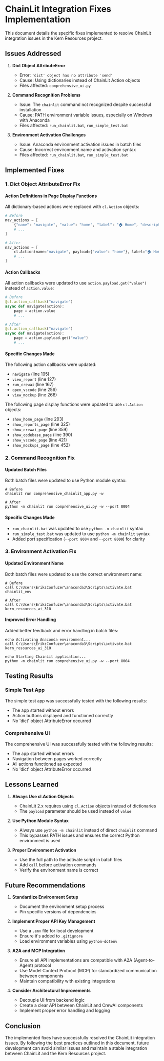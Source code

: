 # ChainLit Integration Fixes Implementation

This document details the specific fixes implemented to resolve ChainLit integration issues in the Kern Resources project.

## Issues Addressed

1. **Dict Object AttributeError**
   - Error: `'dict' object has no attribute 'send'`
   - Cause: Using dictionaries instead of ChainLit Action objects
   - Files affected: `comprehensive_ui.py`

2. **Command Recognition Problems**
   - Issue: The `chainlit` command not recognized despite successful installation
   - Cause: PATH environment variable issues, especially on Windows with Anaconda
   - Files affected: `run_chainlit.bat`, `run_simple_test.bat`

3. **Environment Activation Challenges**
   - Issue: Anaconda environment activation issues in batch files
   - Cause: Incorrect environment name and activation syntax
   - Files affected: `run_chainlit.bat`, `run_simple_test.bat`

## Implemented Fixes

### 1. Dict Object AttributeError Fix

#### Action Definitions in Page Display Functions

All dictionary-based actions were replaced with `cl.Action` objects:

```python
# Before
nav_actions = [
    {"name": "navigate", "value": "home", "label": "🏠 Home", "description": "Home Page"},
    # ...
]

# After
nav_actions = [
    cl.Action(name="navigate", payload={"value": "home"}, label="🏠 Home", tooltip="Home Page"),
    # ...
]
```

#### Action Callbacks

All action callbacks were updated to use `action.payload.get("value")` instead of `action.value`:

```python
# Before
@cl.action_callback("navigate")
async def navigate(action):
    page = action.value
    # ...

# After
@cl.action_callback("navigate")
async def navigate(action):
    page = action.payload.get("value")
    # ...
```

#### Specific Changes Made

The following action callbacks were updated:
- `navigate` (line 105)
- `view_report` (line 127)
- `run_crewai` (line 167)
- `open_vscode` (line 256)
- `view_mockup` (line 268)

The following page display functions were updated to use `cl.Action` objects:
- `show_home_page` (line 293)
- `show_reports_page` (line 325)
- `show_crewai_page` (line 359)
- `show_codebase_page` (line 390)
- `show_vscode_page` (line 421)
- `show_mockups_page` (line 452)

### 2. Command Recognition Fix

#### Updated Batch Files

Both batch files were updated to use Python module syntax:

```batch
# Before
chainlit run comprehensive_chainlit_app.py -w

# After
python -m chainlit run comprehensive_ui.py -w --port 8004
```

#### Specific Changes Made

- `run_chainlit.bat` was updated to use `python -m chainlit` syntax
- `run_simple_test.bat` was updated to use `python -m chainlit` syntax
- Added port specification (`--port 8004` and `--port 8000`) for clarity

### 3. Environment Activation Fix

#### Updated Environment Name

Both batch files were updated to use the correct environment name:

```batch
# Before
call C:\Users\ErikzConfuzer\anaconda3\Scripts\activate.bat chainlit_env

# After
call C:\Users\ErikzConfuzer\anaconda3\Scripts\activate.bat kern_resources_ai_310
```

#### Improved Error Handling

Added better feedback and error handling in batch files:

```batch
echo Activating Anaconda environment...
call C:\Users\ErikzConfuzer\anaconda3\Scripts\activate.bat kern_resources_ai_310

echo Starting ChainLit application...
python -m chainlit run comprehensive_ui.py -w --port 8004
```

## Testing Results

### Simple Test App

The simple test app was successfully tested with the following results:
- The app started without errors
- Action buttons displayed and functioned correctly
- No 'dict' object AttributeError occurred

### Comprehensive UI

The comprehensive UI was successfully tested with the following results:
- The app started without errors
- Navigation between pages worked correctly
- All actions functioned as expected
- No 'dict' object AttributeError occurred

## Lessons Learned

1. **Always Use cl.Action Objects**
   - ChainLit 2.x requires using `cl.Action` objects instead of dictionaries
   - The `payload` parameter should be used instead of `value`

2. **Use Python Module Syntax**
   - Always use `python -m chainlit` instead of direct `chainlit` command
   - This bypasses PATH issues and ensures the correct Python environment is used

3. **Proper Environment Activation**
   - Use the full path to the activate script in batch files
   - Add `call` before activation commands
   - Verify the environment name is correct

## Future Recommendations

1. **Standardize Environment Setup**
   - Document the environment setup process
   - Pin specific versions of dependencies

2. **Implement Proper API Key Management**
   - Use a `.env` file for local development
   - Ensure it's added to `.gitignore`
   - Load environment variables using `python-dotenv`

3. **A2A and MCP Integration**
   - Ensure all API implementations are compatible with A2A (Agent-to-Agent) protocol
   - Use Model Context Protocol (MCP) for standardized communication between components
   - Maintain compatibility with existing integrations

4. **Consider Architectural Improvements**
   - Decouple UI from backend logic
   - Create a clear API between ChainLit and CrewAI components
   - Implement proper error handling and logging

## Conclusion

The implemented fixes have successfully resolved the ChainLit integration issues. By following the best practices outlined in this document, future development can avoid similar issues and maintain a stable integration between ChainLit and the Kern Resources project.
